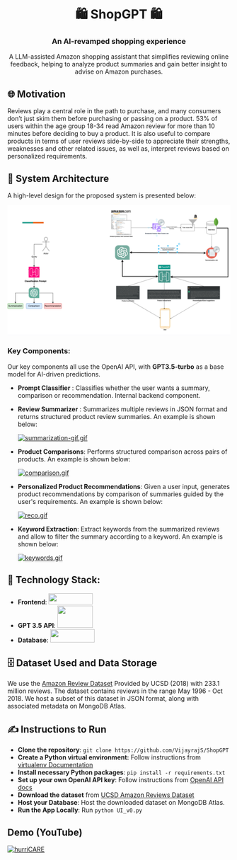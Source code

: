 <p align="center">
 <h1 align="center"> 🛍️ ShopGPT 🛍️ </h1>
 <h3 align="center"> An AI-revamped shopping experience </h3>
 <p align="center"> A LLM-assisted Amazon shopping assistant that simplifies reviewing online feedback, helping to analyze product summaries and gain better insight to advise on Amazon purchases. </p>

## 🌐 Motivation

Reviews play a central role in the path to purchase, and many consumers don’t just skim them before purchasing or passing on a product. 53% of users within the age group 18-34 read Amazon review for more than 10 minutes before deciding to buy a product. It is also useful to compare products in terms of user reviews side-by-side to appreciate their strengths, weaknesses and other related issues, as well as, interpret reviews based on personalized requirements.

## 📕 System Architecture

A high-level design for the proposed system is presented below:

![HLD](README_media/HLD.png "High-level System Design")

### Key Components:

Our key components all use the OpenAI API, with **GPT3.5-turbo** as a base model for AI-driven predictions.

* **Prompt Classifier** : Classifies whether the user wants a summary, comparison or recommendation. Internal backend component.
* **Review Summarizer** : Summarizes multiple reviews in JSON format and returns structured product review summaries. An example is shown below:
  
  [![summarization-gif.gif](https://i.postimg.cc/DyfKb6HC/summarization-gif.gif)](https://postimg.cc/8sYY2R1W)
  
* **Product Comparisons**: Performs structured comparison across pairs of products. An example is shown below:
  
  [![comparison.gif](https://i.postimg.cc/JnQ2rVrR/comparison.gif)](https://postimg.cc/HcV2zN8N)
  
* **Personalized Product Recommendations**: Given a user input, generates product recommendations by comparison of summaries guided by the user's requirements. An example is shown below:
  
  [![reco.gif](https://i.postimg.cc/nrgYZ0DH/reco.gif)](https://postimg.cc/8fdrmd43)

* **Keyword Extraction**: Extract keywords from the summarized reviews and allow to filter the summary according to a keyword. An example is shown below:

  [![keywords.gif](https://i.postimg.cc/xj5CXttC/keywords.gif)](https://postimg.cc/t71yft0Q)

## 🚀 Technology Stack:
  
 - **Frontend**: <img src="https://pypi-camo.global.ssl.fastly.net/a95ef5913dc4cc84d2155ff690a0fa0d4c33d7e2/68747470733a2f2f7261772e67697468756275736572636f6e74656e742e636f6d2f67726164696f2d6170702f67726164696f2f6d61696e2f726561646d655f66696c65732f67726164696f2e737667" height="25" width="100"> 
 - **GPT 3.5 API**: <img src="https://www.webfx.com/wp-content/uploads/2023/07/what-is-openai.png" height="50" width="80">
 - **Database**: <img src="https://upload.wikimedia.org/wikipedia/commons/9/93/MongoDB_Logo.svg" height="30" width="100">

 ## 🗄️ Dataset Used and Data Storage

We use the [Amazon Review Dataset](https://cseweb.ucsd.edu/~jmcauley/datasets/amazon_v2/) Provided by UCSD (2018) with 233.1 million reviews. The dataset contains reviews in the range May 1996 - Oct 2018. We host a subset of this dataset in JSON format, along with associated metadata on MongoDB Atlas. 

## ✍️ Instructions to Run

- **Clone the repository**: `git clone https://github.com/VijayrajS/ShopGPT`
- **Create a Python virtual environment:** Follow instructions from [virtualenv Documentation](https://docs.python.org/3/library/venv.html)
- **Install necessary Python packages**: `pip install -r requirements.txt`
- **Set up your own OpenAI API key**: Follow instructions from [OpenAI API docs](https://platform.openai.com/docs/quickstart?context=python)
- **Download the dataset** from [UCSD Amazon Reviews Dataset](https://cseweb.ucsd.edu/~jmcauley/datasets/amazon_v2/)
- **Host your Database**: Host the downloaded dataset on MongoDB Atlas.
- **Run the App Locally**: Run `python UI_v0.py`

## Demo (YouTube)
 [![hurriCARE](https://img.youtube.com/vi/5UYiMiq8xxQ/0.jpg)](https://www.youtube.com/watch?v=5UYiMiq8xxQ)
